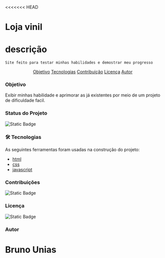 <<<<<<< HEAD
# Loja vinil

# descrição
 
    Site feito para testar minhas habilidades e demostrar meu progresso
    
<p align="center">
 <a href="#objetivo">Objetivo</a> 
 <a href="#tecnologias">Tecnologias</a> 
 <a href="#contribuicao">Contribuição</a> 
 <a href="#licenc-a">Licença</a> 
 <a href="#autor">Autor</a>
</p>

### Objetivo

 Exibir minhas habilidade e aprimorar as já existentes por meio de um projeto de dificuldade facil.

### Status do Projeto

 ![Static Badge](https://img.shields.io/badge/status-construção-orange) 


### 🛠 Tecnologias

As seguintes ferramentas foram usadas na construção do projeto:

- [html](https://www.w3.org/html/)
- [css](https://www.w3.org/Style/CSS/Overview.en.html)
- [javascript](https://www.javascript.com/)

### Contribuições

![Static Badge](https://img.shields.io/badge/forks-0-green)

### Licença

![Static Badge](https://img.shields.io/badge/license-MIT-blue) 

### Autor
Bruno Unias
=======
